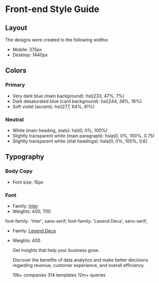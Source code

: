 # Front-end Style Guide

## Layout

The designs were created to the following widths:

- Mobile: 375px
- Desktop: 1440px

## Colors

### Primary

- Very dark blue (main background): hsl(233, 47%, 7%)
- Dark desaturated blue (card background): hsl(244, 38%, 16%)
- Soft violet (accent): hsl(277, 64%, 61%)

### Neutral

- White (main heading, stats): hsl(0, 0%, 100%)
- Slightly transparent white (main paragraph): hsla(0, 0%, 100%, 0.75)
- Slightly transparent white (stat headings): hsla(0, 0%, 100%, 0.6)

## Typography

### Body Copy

- Font size: 15px

### Font

- Family: [Inter](https://fonts.google.com/specimen/Inter)
- Weights: 400, 700

font-family: 'Inter', sans-serif;
font-family: 'Lexend Deca', sans-serif;

- Family: [Lexend Deca](https://fonts.google.com/specimen/Lexend+Deca)
- Weights: 400


  Get insights that help your business grow.

  Discover the benefits of data analytics and make better decisions regarding revenue, customer
  experience, and overall efficiency.

  10k+ companies
  314 templates
  12m+ queries
